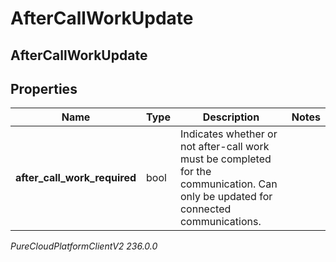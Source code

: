 # AfterCallWorkUpdate

## AfterCallWorkUpdate

## Properties

|Name | Type | Description | Notes|
|------------ | ------------- | ------------- | -------------|
| **after_call_work_required** | bool | Indicates whether or not after-call work must be completed for the communication. Can only be updated for connected communications. | |



_PureCloudPlatformClientV2 236.0.0_
